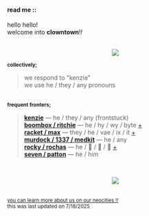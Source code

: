 <h4>read me ::</h4>
hello hello!
<br>welcome into <b>clowntown</b>!<i>!</i>
<br>
<br><p align="center"><img src="https://64.media.tumblr.com/6e5430bbc5c883155a6310b4181d7287/803df223bef42c33-e5/s500x750/c9fb696d519e8843340add30b437713f100ce8f2.pnj"></p>

<sup><b>collectively;</b></sup>
> we respond to "kenzie"\
> we use he / they / any pronouns

<br><sup><b>frequent fronters;</b></sup>
> <b>[kenzie](https://clowntowncollective.neocities.org/alterlist#top)</b> — he / they / any (frontstuck)\
> <b>[boombox / ritchie](https://clowntowncollective.neocities.org/bringbacksoundids)</b> — he / hy / wy / byte  [+](https://pronouns.cc/@clowntown-sys/boombox)\
> <b>[racket / max](https://rentry.co/razoringrocketz)</b> — they / he / vae / ix / it  [+](https://pronouns.cc/@clowntown-sys/racket)\
> <b>[murdock / 1337 / medkit](https://rentry.co/lostaidkit)</b> — he / any\
> <b>[rocky / rochas](https://rentry.co/nosois-host)</b> — he / 🪾 / 🌲 / 🌱 [+](https://pronouns.cc/@clowntown-sys/rochas)\
> <b>[seven / patton](https://clowntowncollective.neocities.org/c00ldadd)</b> — he / him

<br><p align="center"><img src="https://64.media.tumblr.com/6e5430bbc5c883155a6310b4181d7287/803df223bef42c33-e5/s500x750/c9fb696d519e8843340add30b437713f100ce8f2.pnj"></p>
<br><sup>[you can learn more about us on our neocities !<i>!</i>](https://clowntowncollective.neocities.org/)</sup>
<br><sup>this was last updated on 7/18/2025</sup>

